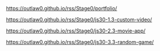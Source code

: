 https://outlaw0.github.io/rss/Stage0/portfolio/

https://outlaw0.github.io/rss/Stage0/js30-1.3-custom-video/

https://outlaw0.github.io/rss/Stage0/js30-2.3-movie-app/

https://outlaw0.github.io/rss/Stage0/js30-3.3-random-game/
